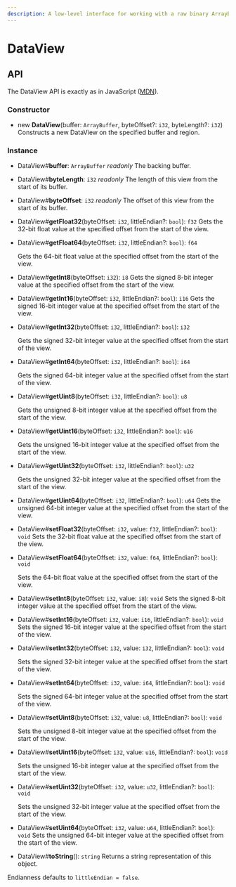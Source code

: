 ```yaml
---
description: A low-level interface for working with a raw binary ArrayBuffer.
---
```


# DataView

## API

The DataView API is exactly as in JavaScript \([MDN](https://developer.mozilla.org/en-US/docs/Web/JavaScript/Reference/Global_Objects/DataView)\).

### Constructor

* new **DataView**\(buffer: `ArrayBuffer`, byteOffset?: `i32`, byteLength?: `i32`\) Constructs a new DataView on the specified buffer and region.

### Instance

* DataView\#**buffer**: `ArrayBuffer` _readonly_ The backing buffer.
* DataView\#**byteLength**: `i32` _readonly_ The length of this view from the start of its buffer.
* DataView\#**byteOffset**: `i32` _readonly_ The offset of this view from the start of its buffer.
* DataView\#**getFloat32**\(byteOffset: `i32`, littleEndian?: `bool`\): `f32` Gets the 32-bit float value at the specified offset from the start of the view.
* DataView\#**getFloat64**\(byteOffset: `i32`, littleEndian?: `bool`\): `f64`

  Gets the 64-bit float value at the specified offset from the start of the view.

* DataView\#**getInt8**\(byteOffset: `i32`\): `i8` Gets the signed 8-bit integer value at the specified offset from the start of the view.
* DataView\#**getInt16**\(byteOffset: `i32`, littleEndian?: `bool`\): `i16` Gets the signed 16-bit integer value at the specified offset from the start of the view.
* DataView\#**getInt32**\(byteOffset: `i32`, littleEndian?: `bool`\): `i32`

  Gets the signed 32-bit integer value at the specified offset from the start of the view.

* DataView\#**getInt64**\(byteOffset: `i32`, littleEndian?: `bool`\): `i64`

  Gets the signed 64-bit integer value at the specified offset from the start of the view.

* DataView\#**getUint8**\(byteOffset: `i32`, littleEndian?: `bool`\): `u8`

  Gets the unsigned 8-bit integer value at the specified offset from the start of the view.

* DataView\#**getUint16**\(byteOffset: `i32`, littleEndian?: `bool`\): `u16`

  Gets the unsigned 16-bit integer value at the specified offset from the start of the view.

* DataView\#**getUint32**\(byteOffset: `i32`, littleEndian?: `bool`\): `u32`

  Gets the unsigned 32-bit integer value at the specified offset from the start of the view.

* DataView\#**getUint64**\(byteOffset: `i32`, littleEndian?: `bool`\): `u64` Gets the unsigned 64-bit integer value at the specified offset from the start of the view.
* DataView\#**setFloat32**\(byteOffset: `i32`, value: `f32`, littleEndian?: `bool`\): `void` Sets the 32-bit float value at the specified offset from the start of the view.
* DataView\#**setFloat64**\(byteOffset: `i32`, value: `f64`, littleEndian?: `bool`\): `void`

  Sets the 64-bit float value at the specified offset from the start of the view.

* DataView\#**setInt8**\(byteOffset: `i32`, value: `i8`\): `void` Sets the signed 8-bit integer value at the specified offset from the start of the view.
* DataView\#**setInt16**\(byteOffset: `i32`, value: `i16`, littleEndian?: `bool`\): `void` Sets the signed 16-bit integer value at the specified offset from the start of the view.
* DataView\#**setInt32**\(byteOffset: `i32`, value: `i32`, littleEndian?: `bool`\): `void`

  Sets the signed 32-bit integer value at the specified offset from the start of the view.

* DataView\#**setInt64**\(byteOffset: `i32`, value: `i64`, littleEndian?: `bool`\): `void`

  Sets the signed 64-bit integer value at the specified offset from the start of the view.

* DataView\#**setUint8**\(byteOffset: `i32`, value: `u8`, littleEndian?: `bool`\): `void`

  Sets the unsigned 8-bit integer value at the specified offset from the start of the view.

* DataView\#**setUint16**\(byteOffset: `i32`, value: `u16`, littleEndian?: `bool`\): `void`

  Sets the unsigned 16-bit integer value at the specified offset from the start of the view.

* DataView\#**setUint32**\(byteOffset: `i32`, value: `u32`, littleEndian?: `bool`\): `void`

  Sets the unsigned 32-bit integer value at the specified offset from the start of the view.

* DataView\#**setUint64**\(byteOffset: `i32`, value: `u64`, littleEndian?: `bool`\): `void` Sets the unsigned 64-bit integer value at the specified offset from the start of the view.
* DataView\#**toString**\(\): `string` Returns a string representation of this object.

Endianness defaults to `littleEndian = false`.

